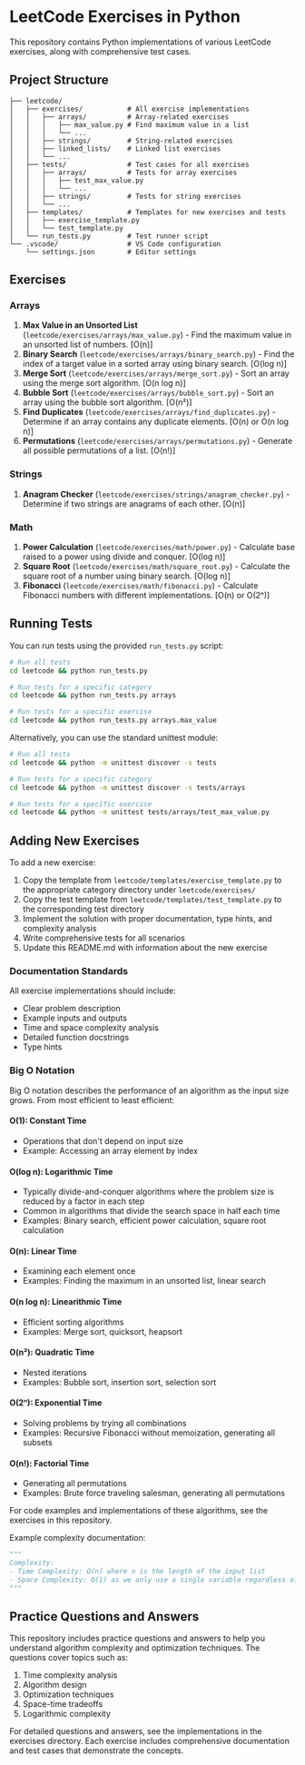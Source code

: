 # LeetCode Exercises in Python

This repository contains Python implementations of various LeetCode exercises, along with comprehensive test cases.

## Project Structure

```
├── leetcode/
│   ├── exercises/           # All exercise implementations
│   │   ├── arrays/          # Array-related exercises
│   │   │   ├── max_value.py # Find maximum value in a list
│   │   │   └── ...
│   │   ├── strings/         # String-related exercises
│   │   ├── linked_lists/    # Linked list exercises
│   │   └── ...
│   ├── tests/               # Test cases for all exercises
│   │   ├── arrays/          # Tests for array exercises
│   │   │   ├── test_max_value.py
│   │   │   └── ...
│   │   ├── strings/         # Tests for string exercises
│   │   └── ...
│   ├── templates/           # Templates for new exercises and tests
│   │   ├── exercise_template.py
│   │   └── test_template.py
│   └── run_tests.py         # Test runner script
└── .vscode/                 # VS Code configuration
    └── settings.json        # Editor settings
```

## Exercises

### Arrays
1. **Max Value in an Unsorted List** (`leetcode/exercises/arrays/max_value.py`) - Find the maximum value in an unsorted list of numbers. [O(n)]
2. **Binary Search** (`leetcode/exercises/arrays/binary_search.py`) - Find the index of a target value in a sorted array using binary search. [O(log n)]
3. **Merge Sort** (`leetcode/exercises/arrays/merge_sort.py`) - Sort an array using the merge sort algorithm. [O(n log n)]
4. **Bubble Sort** (`leetcode/exercises/arrays/bubble_sort.py`) - Sort an array using the bubble sort algorithm. [O(n²)]
5. **Find Duplicates** (`leetcode/exercises/arrays/find_duplicates.py`) - Determine if an array contains any duplicate elements. [O(n) or O(n log n)]
6. **Permutations** (`leetcode/exercises/arrays/permutations.py`) - Generate all possible permutations of a list. [O(n!)]

### Strings
1. **Anagram Checker** (`leetcode/exercises/strings/anagram_checker.py`) - Determine if two strings are anagrams of each other. [O(n)]

### Math
1. **Power Calculation** (`leetcode/exercises/math/power.py`) - Calculate base raised to a power using divide and conquer. [O(log n)]
2. **Square Root** (`leetcode/exercises/math/square_root.py`) - Calculate the square root of a number using binary search. [O(log n)]
3. **Fibonacci** (`leetcode/exercises/math/fibonacci.py`) - Calculate Fibonacci numbers with different implementations. [O(n) or O(2ⁿ)]

## Running Tests

You can run tests using the provided `run_tests.py` script:

```bash
# Run all tests
cd leetcode && python run_tests.py

# Run tests for a specific category
cd leetcode && python run_tests.py arrays

# Run tests for a specific exercise
cd leetcode && python run_tests.py arrays.max_value
```

Alternatively, you can use the standard unittest module:

```bash
# Run all tests
cd leetcode && python -m unittest discover -s tests

# Run tests for a specific category
cd leetcode && python -m unittest discover -s tests/arrays

# Run tests for a specific exercise
cd leetcode && python -m unittest tests/arrays/test_max_value.py
```

## Adding New Exercises

To add a new exercise:

1. Copy the template from `leetcode/templates/exercise_template.py` to the appropriate category directory under `leetcode/exercises/`
2. Copy the test template from `leetcode/templates/test_template.py` to the corresponding test directory
3. Implement the solution with proper documentation, type hints, and complexity analysis
4. Write comprehensive tests for all scenarios
5. Update this README.md with information about the new exercise

### Documentation Standards

All exercise implementations should include:

- Clear problem description
- Example inputs and outputs
- Time and space complexity analysis
- Detailed function docstrings
- Type hints

### Big O Notation

Big O notation describes the performance of an algorithm as the input size grows. From most efficient to least efficient:

#### O(1): Constant Time
- Operations that don't depend on input size
- Example: Accessing an array element by index

#### O(log n): Logarithmic Time
- Typically divide-and-conquer algorithms where the problem size is reduced by a factor in each step
- Common in algorithms that divide the search space in half each time
- Examples: Binary search, efficient power calculation, square root calculation

#### O(n): Linear Time
- Examining each element once
- Examples: Finding the maximum in an unsorted list, linear search

#### O(n log n): Linearithmic Time
- Efficient sorting algorithms
- Examples: Merge sort, quicksort, heapsort

#### O(n²): Quadratic Time
- Nested iterations
- Examples: Bubble sort, insertion sort, selection sort

#### O(2ⁿ): Exponential Time
- Solving problems by trying all combinations
- Examples: Recursive Fibonacci without memoization, generating all subsets

#### O(n!): Factorial Time
- Generating all permutations
- Examples: Brute force traveling salesman, generating all permutations

For code examples and implementations of these algorithms, see the exercises in this repository.

Example complexity documentation:

```python
"""
Complexity:
- Time Complexity: O(n) where n is the length of the input list
- Space Complexity: O(1) as we only use a single variable regardless of input size
"""
```

## Practice Questions and Answers

This repository includes practice questions and answers to help you understand algorithm complexity and optimization techniques. The questions cover topics such as:

1. Time complexity analysis
2. Algorithm design
3. Optimization techniques
4. Space-time tradeoffs
5. Logarithmic complexity

For detailed questions and answers, see the implementations in the exercises directory. Each exercise includes comprehensive documentation and test cases that demonstrate the concepts.
